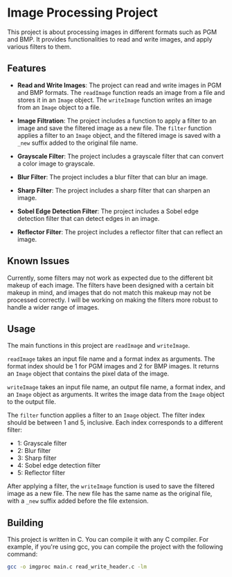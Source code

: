 # Image Processing Project

This project is about processing images in different formats such as PGM and BMP. It provides functionalities to read and write images, and apply various filters to them.

## Features

- **Read and Write Images**: The project can read and write images in PGM and BMP formats. The `readImage` function reads an image from a file and stores it in an `Image` object. The `writeImage` function writes an image from an `Image` object to a file.

- **Image Filtration**: The project includes a function to apply a filter to an image and save the filtered image as a new file. The `filter` function applies a filter to an `Image` object, and the filtered image is saved with a `_new` suffix added to the original file name.

- **Grayscale Filter**: The project includes a grayscale filter that can convert a color image to grayscale.

- **Blur Filter**: The project includes a blur filter that can blur an image.

- **Sharp Filter**: The project includes a sharp filter that can sharpen an image.

- **Sobel Edge Detection Filter**: The project includes a Sobel edge detection filter that can detect edges in an image.

- **Reflector Filter**: The project includes a reflector filter that can reflect an image.

## Known Issues

Currently, some filters may not work as expected due to the different bit makeup of each image. The filters have been designed with a certain bit makeup in mind, and images that do not match this makeup may not be processed correctly. I will be working on making the filters more robust to handle a wider range of images.

## Usage

The main functions in this project are `readImage` and `writeImage`.

`readImage` takes an input file name and a format index as arguments. The format index should be 1 for PGM images and 2 for BMP images. It returns an `Image` object that contains the pixel data of the image.

`writeImage` takes an input file name, an output file name, a format index, and an `Image` object as arguments. It writes the image data from the `Image` object to the output file.

The `filter` function applies a filter to an `Image` object. The filter index should be between 1 and 5, inclusive. Each index corresponds to a different filter:

- 1: Grayscale filter
- 2: Blur filter
- 3: Sharp filter
- 4: Sobel edge detection filter
- 5: Reflector filter

After applying a filter, the `writeImage` function is used to save the filtered image as a new file. The new file has the same name as the original file, with a `_new` suffix added before the file extension.

## Building

This project is written in C. You can compile it with any C compiler. For example, if you're using gcc, you can compile the project with the following command:

```bash
gcc -o imgproc main.c read_write_header.c -lm
